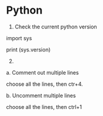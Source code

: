 # Python
1. Check the current python version
 
import sys

print (sys.version)

2. 
a. Comment out multiple lines

choose all the lines, then ctr+4. 

b. Uncomment multiple lines

choose all the lines, then ctrl+1
